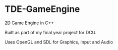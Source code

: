 # TDE-GameEngine
2D Game Engine in C++

Built as part of my final year project for DCU.

Uses OpenGL and SDL for Graphics, Input and Audio

